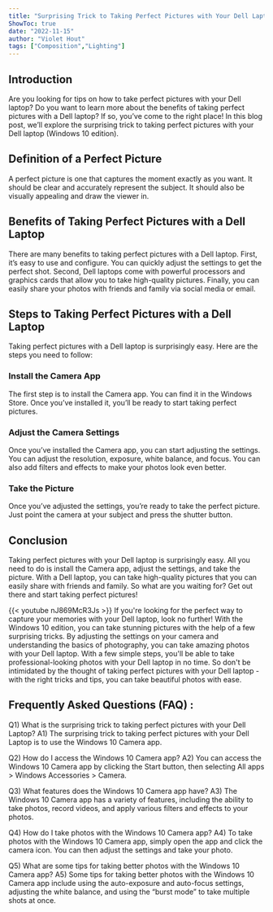 ```yaml
---
title: "Surprising Trick to Taking Perfect Pictures with Your Dell Laptop - Windows 10 Edition!"
ShowToc: true 
date: "2022-11-15"
author: "Violet Hout" 
tags: ["Composition","Lighting"]
---
```

## Introduction

Are you looking for tips on how to take perfect pictures with your Dell laptop? Do you want to learn more about the benefits of taking perfect pictures with a Dell laptop? If so, you’ve come to the right place! In this blog post, we’ll explore the surprising trick to taking perfect pictures with your Dell laptop (Windows 10 edition).

## Definition of a Perfect Picture

A perfect picture is one that captures the moment exactly as you want. It should be clear and accurately represent the subject. It should also be visually appealing and draw the viewer in.

## Benefits of Taking Perfect Pictures with a Dell Laptop

There are many benefits to taking perfect pictures with a Dell laptop. First, it’s easy to use and configure. You can quickly adjust the settings to get the perfect shot. Second, Dell laptops come with powerful processors and graphics cards that allow you to take high-quality pictures. Finally, you can easily share your photos with friends and family via social media or email.

## Steps to Taking Perfect Pictures with a Dell Laptop

Taking perfect pictures with a Dell laptop is surprisingly easy. Here are the steps you need to follow:

### Install the Camera App

The first step is to install the Camera app. You can find it in the Windows Store. Once you’ve installed it, you’ll be ready to start taking perfect pictures.

### Adjust the Camera Settings

Once you’ve installed the Camera app, you can start adjusting the settings. You can adjust the resolution, exposure, white balance, and focus. You can also add filters and effects to make your photos look even better.

### Take the Picture

Once you’ve adjusted the settings, you’re ready to take the perfect picture. Just point the camera at your subject and press the shutter button.

## Conclusion

Taking perfect pictures with your Dell laptop is surprisingly easy. All you need to do is install the Camera app, adjust the settings, and take the picture. With a Dell laptop, you can take high-quality pictures that you can easily share with friends and family. So what are you waiting for? Get out there and start taking perfect pictures!

{{< youtube nJ869McR3Js >}} 
If you're looking for the perfect way to capture your memories with your Dell laptop, look no further! With the Windows 10 edition, you can take stunning pictures with the help of a few surprising tricks. By adjusting the settings on your camera and understanding the basics of photography, you can take amazing photos with your Dell laptop. With a few simple steps, you'll be able to take professional-looking photos with your Dell laptop in no time. So don't be intimidated by the thought of taking perfect pictures with your Dell laptop - with the right tricks and tips, you can take beautiful photos with ease.

## Frequently Asked Questions (FAQ) :
Q1) What is the surprising trick to taking perfect pictures with your Dell Laptop?
A1) The surprising trick to taking perfect pictures with your Dell Laptop is to use the Windows 10 Camera app.

Q2) How do I access the Windows 10 Camera app?
A2) You can access the Windows 10 Camera app by clicking the Start button, then selecting All apps > Windows Accessories > Camera.

Q3) What features does the Windows 10 Camera app have?
A3) The Windows 10 Camera app has a variety of features, including the ability to take photos, record videos, and apply various filters and effects to your photos.

Q4) How do I take photos with the Windows 10 Camera app?
A4) To take photos with the Windows 10 Camera app, simply open the app and click the camera icon. You can then adjust the settings and take your photo.

Q5) What are some tips for taking better photos with the Windows 10 Camera app?
A5) Some tips for taking better photos with the Windows 10 Camera app include using the auto-exposure and auto-focus settings, adjusting the white balance, and using the “burst mode” to take multiple shots at once.


